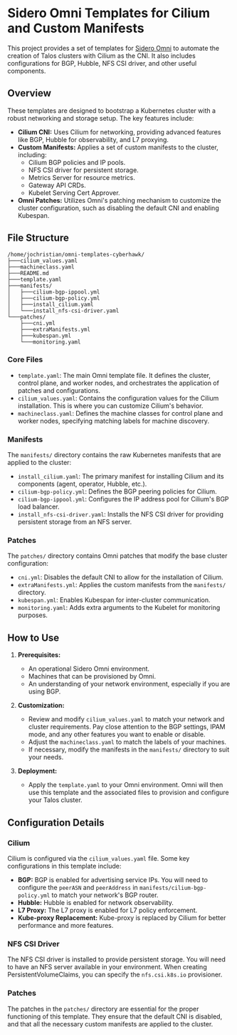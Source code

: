# Sidero Omni Templates for Cilium and Custom Manifests

This project provides a set of templates for [Sidero Omni](https://www.sidero.dev/omni/) to automate the creation of Talos clusters with Cilium as the CNI. It also includes configurations for BGP, Hubble, NFS CSI driver, and other useful components.

## Overview

These templates are designed to bootstrap a Kubernetes cluster with a robust networking and storage setup. The key features include:

-   **Cilium CNI:** Uses Cilium for networking, providing advanced features like BGP, Hubble for observability, and L7 proxying.
-   **Custom Manifests:**  Applies a set of custom manifests to the cluster, including:
    -   Cilium BGP policies and IP pools.
    -   NFS CSI driver for persistent storage.
    -   Metrics Server for resource metrics.
    -   Gateway API CRDs.
    -   Kubelet Serving Cert Approver.
-   **Omni Patches:**  Utilizes Omni's patching mechanism to customize the cluster configuration, such as disabling the default CNI and enabling Kubespan.

## File Structure

```
/home/jochristian/omni-templates-cyberhawk/
├───cilium_values.yaml
├───machineclass.yaml
├───README.md
├───template.yaml
├───manifests/
│   ├───cilium-bgp-ippool.yml
│   ├───cilium-bgp-policy.yml
│   ├───install_cilium.yaml
│   └───install_nfs-csi-driver.yaml
└───patches/
    ├───cni.yml
    ├───extraManifests.yml
    ├───kubespan.yml
    └───monitoring.yaml
```

### Core Files

-   `template.yaml`: The main Omni template file. It defines the cluster, control plane, and worker nodes, and orchestrates the application of patches and configurations.
-   `cilium_values.yaml`: Contains the configuration values for the Cilium installation. This is where you can customize Cilium's behavior.
-   `machineclass.yaml`: Defines the machine classes for control plane and worker nodes, specifying matching labels for machine discovery.

### Manifests

The `manifests/` directory contains the raw Kubernetes manifests that are applied to the cluster:

-   `install_cilium.yaml`: The primary manifest for installing Cilium and its components (agent, operator, Hubble, etc.).
-   `cilium-bgp-policy.yml`: Defines the BGP peering policies for Cilium.
-   `cilium-bgp-ippool.yml`:  Configures the IP address pool for Cilium's BGP load balancer.
-   `install_nfs-csi-driver.yaml`: Installs the NFS CSI driver for providing persistent storage from an NFS server.

### Patches

The `patches/` directory contains Omni patches that modify the base cluster configuration:

-   `cni.yml`: Disables the default CNI to allow for the installation of Cilium.
-   `extraManifests.yml`:  Applies the custom manifests from the `manifests/` directory.
-   `kubespan.yml`: Enables Kubespan for inter-cluster communication.
-   `monitoring.yaml`: Adds extra arguments to the Kubelet for monitoring purposes.

## How to Use

1.  **Prerequisites:**
    -   An operational Sidero Omni environment.
    -   Machines that can be provisioned by Omni.
    -   An understanding of your network environment, especially if you are using BGP.

2.  **Customization:**
    -   Review and modify `cilium_values.yaml` to match your network and cluster requirements. Pay close attention to the BGP settings, IPAM mode, and any other features you want to enable or disable.
    -   Adjust the `machineclass.yaml` to match the labels of your machines.
    -   If necessary, modify the manifests in the `manifests/` directory to suit your needs.

3.  **Deployment:**
    -   Apply the `template.yaml` to your Omni environment. Omni will then use this template and the associated files to provision and configure your Talos cluster.

## Configuration Details

### Cilium

Cilium is configured via the `cilium_values.yaml` file. Some key configurations in this template include:

-   **BGP:** BGP is enabled for advertising service IPs. You will need to configure the `peerASN` and `peerAddress` in `manifests/cilium-bgp-policy.yml` to match your network's BGP router.
-   **Hubble:** Hubble is enabled for network observability.
-   **L7 Proxy:** The L7 proxy is enabled for L7 policy enforcement.
-   **Kube-proxy Replacement:**  Kube-proxy is replaced by Cilium for better performance and more features.

### NFS CSI Driver

The NFS CSI driver is installed to provide persistent storage. You will need to have an NFS server available in your environment. When creating PersistentVolumeClaims, you can specify the `nfs.csi.k8s.io` provisioner.

### Patches

The patches in the `patches/` directory are essential for the proper functioning of this template. They ensure that the default CNI is disabled, and that all the necessary custom manifests are applied to the cluster.